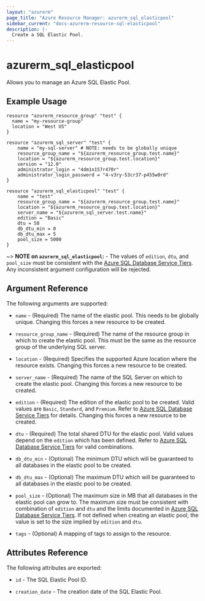 ```yaml
---
layout: "azurerm"
page_title: "Azure Resource Manager: azurerm_sql_elasticpool"
sidebar_current: "docs-azurerm-resource-sql-elasticpool"
description: |-
  Create a SQL Elastic Pool.
---
```


# azurerm\_sql\_elasticpool

Allows you to manage an Azure SQL Elastic Pool.

## Example Usage

```hcl
resource "azurerm_resource_group" "test" {
  name = "my-resource-group"
  location = "West US"
}

resource "azurerm_sql_server" "test" {
    name = "my-sql-server" # NOTE: needs to be globally unique
    resource_group_name = "${azurerm_resource_group.test.name}"
    location = "${azurerm_resource_group.test.location}"
    version = "12.0"
    administrator_login = "4dm1n157r470r"
    administrator_login_password = "4-v3ry-53cr37-p455w0rd"
}

resource "azurerm_sql_elasticpool" "test" {
    name = "test"
    resource_group_name = "${azurerm_resource_group.test.name}"
    location = "${azurerm_resource_group.test.location}"
    server_name = "${azurerm_sql_server.test.name}"
    edition = "Basic"
    dtu = 50
    db_dtu_min = 0
    db_dtu_max = 5
    pool_size = 5000
}
```

~> **NOTE on `azurerm_sql_elasticpool`:** -  The values of `edition`, `dtu`, and `pool_size` must be consistent with the [Azure SQL Database Service Tiers](https://docs.microsoft.com/en-gb/azure/sql-database/sql-database-service-tiers#elastic-pool-service-tiers-and-performance-in-edtus). Any inconsistent argument configuration will be rejected.

## Argument Reference

The following arguments are supported:

* `name` - (Required) The name of the elastic pool. This needs to be globally unique. Changing this forces a new resource to be created.

* `resource_group_name` - (Required) The name of the resource group in which to create the elastic pool. This must be the same as the resource group of the underlying SQL server.

* `location` - (Required) Specifies the supported Azure location where the resource exists. Changing this forces a new resource to be created.

* `server_name` - (Required) The name of the SQL Server on which to create the elastic pool. Changing this forces a new resource to be created.

* `edition` - (Required) The edition of the elastic pool to be created. Valid values are `Basic`, `Standard`, and `Premium`. Refer to [Azure SQL Database Service Tiers](https://docs.microsoft.com/en-gb/azure/sql-database/sql-database-service-tiers#elastic-pool-service-tiers-and-performance-in-edtus) for details. Changing this forces a new resource to be created.

* `dtu` - (Required) The total shared DTU for the elastic pool. Valid values depend on the `edition` which has been defined. Refer to [Azure SQL Database Service Tiers](https://docs.microsoft.com/en-gb/azure/sql-database/sql-database-service-tiers#elastic-pool-service-tiers-and-performance-in-edtus) for valid combinations.

* `db_dtu_min` - (Optional) The minimum DTU which will be guaranteed to all databases in the elastic pool to be created.

* `db_dtu_max` - (Optional) The maximum DTU which will be guaranteed to all databases in the elastic pool to be created.

* `pool_size` - (Optional) The maximum size in MB that all databases in the elastic pool can grow to. The maximum size must be consistent with combination of `edition` and `dtu` and the limits documented in [Azure SQL Database Service Tiers](https://docs.microsoft.com/en-gb/azure/sql-database/sql-database-service-tiers#elastic-pool-service-tiers-and-performance-in-edtus). If not defined when creating an elastic pool, the value is set to the size implied by `edition` and `dtu`.

* `tags` - (Optional) A mapping of tags to assign to the resource.

## Attributes Reference

The following attributes are exported:

* `id` - The SQL Elastic Pool ID.

* `creation_date` - The creation date of the SQL Elastic Pool.
